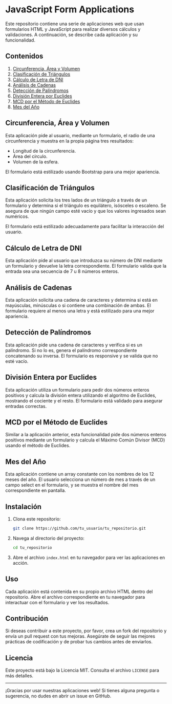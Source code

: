# JavaScript Form Applications

Este repositorio contiene una serie de aplicaciones web que usan formularios HTML y JavaScript para realizar diversos cálculos y validaciones. A continuación, se describe cada aplicación y su funcionalidad.

## Contenidos

1. [Circunferencia, Área y Volumen](#circunferencia-área-y-volumen)
2. [Clasificación de Triángulos](#clasificación-de-triángulos)
3. [Cálculo de Letra de DNI](#cálculo-de-letra-de-dni)
4. [Análisis de Cadenas](#análisis-de-cadenas)
5. [Detección de Palíndromos](#detección-de-palíndromos)
6. [División Entera por Euclides](#división-entera-por-euclides)
7. [MCD por el Método de Euclides](#mcd-por-el-método-de-euclides)
8. [Mes del Año](#mes-del-año)

## Circunferencia, Área y Volumen

Esta aplicación pide al usuario, mediante un formulario, el radio de una circunferencia y muestra en la propia página tres resultados:

- Longitud de la circunferencia.
- Área del círculo.
- Volumen de la esfera.

El formulario está estilizado usando Bootstrap para una mejor apariencia.

## Clasificación de Triángulos

Esta aplicación solicita los tres lados de un triángulo a través de un formulario y determina si el triángulo es equilátero, isósceles o escaleno. Se asegura de que ningún campo esté vacío y que los valores ingresados sean numéricos.

El formulario está estilizado adecuadamente para facilitar la interacción del usuario.

## Cálculo de Letra de DNI

Esta aplicación pide al usuario que introduzca su número de DNI mediante un formulario y devuelve la letra correspondiente. El formulario valida que la entrada sea una secuencia de 7 u 8 números enteros.

## Análisis de Cadenas

Esta aplicación solicita una cadena de caracteres y determina si está en mayúsculas, minúsculas o si contiene una combinación de ambas. El formulario requiere al menos una letra y está estilizado para una mejor apariencia.

## Detección de Palíndromos

Esta aplicación pide una cadena de caracteres y verifica si es un palíndromo. Si no lo es, genera el palíndromo correspondiente concatenando su inversa. El formulario es responsive y se valida que no esté vacío.

## División Entera por Euclides

Esta aplicación utiliza un formulario para pedir dos números enteros positivos y calcula la división entera utilizando el algoritmo de Euclides, mostrando el cociente y el resto. El formulario está validado para asegurar entradas correctas.

## MCD por el Método de Euclides

Similar a la aplicación anterior, esta funcionalidad pide dos números enteros positivos mediante un formulario y calcula el Máximo Común Divisor (MCD) usando el método de Euclides.

## Mes del Año

Esta aplicación contiene un array constante con los nombres de los 12 meses del año. El usuario selecciona un número de mes a través de un campo select en el formulario, y se muestra el nombre del mes correspondiente en pantalla.

## Instalación

1. Clona este repositorio:
    ```bash
    git clone https://github.com/tu_usuario/tu_repositorio.git
    ```
2. Navega al directorio del proyecto:
    ```bash
    cd tu_repositorio
    ```
3. Abre el archivo `index.html` en tu navegador para ver las aplicaciones en acción.

## Uso

Cada aplicación está contenida en su propio archivo HTML dentro del repositorio. Abre el archivo correspondiente en tu navegador para interactuar con el formulario y ver los resultados.

## Contribución

Si deseas contribuir a este proyecto, por favor, crea un fork del repositorio y envía un pull request con tus mejoras. Asegúrate de seguir las mejores prácticas de codificación y de probar tus cambios antes de enviarlos.

## Licencia

Este proyecto está bajo la Licencia MIT. Consulta el archivo `LICENSE` para más detalles.

---

¡Gracias por usar nuestras aplicaciones web! Si tienes alguna pregunta o sugerencia, no dudes en abrir un issue en GitHub.
